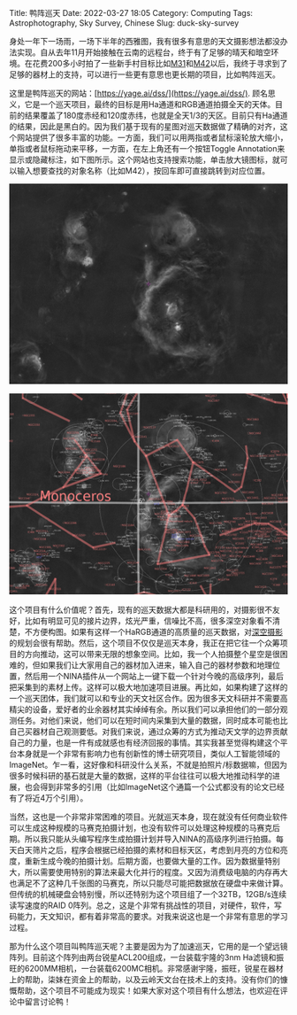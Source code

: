 Title: 鸭阵巡天
Date: 2022-03-27 18:05
Category: Computing
Tags: Astrophotography, Sky Survey, Chinese
Slug: duck-sky-survey

身处一年下一场雨，一场下半年的西雅图，我有很多有意思的天文摄影想法都没办法实现。自从去年11月开始接触在云南的远程台，终于有了足够的晴天和暗空环境。在花费200多小时拍了一些新手村目标比如[M31](https://www.astrobin.com/fnoihw/)和[M42](https://www.astrobin.com/c7romg/I/)以后，我终于寻求到了足够的器材上的支持，可以进行一些更有意思也更长期的项目，比如鸭阵巡天。

这里是鸭阵巡天的网站：[https://yage.ai/dss/](https://yage.ai/dss/). 顾名思义，它是一个巡天项目，最终的目标是用Ha通道和RGB通道拍摄全天的天体。目前的结果覆盖了180度赤经和120度赤纬，也就是全天1/3的天区。目前只有Ha通道的结果，因此是黑白的。因为我们基于现有的星图对巡天数据做了精确的对齐，这个网站提供了很多丰富的功能。一方面，我们可以用两指或者鼠标滚轮放大缩小，单指或者鼠标拖动来平移，一方面，在左上角还有一个按钮Toggle Annotation来显示或隐藏标注，如下图所示。这个网站也支持搜索功能，单击放大镜图标，就可以输入想要查找的对象名称（比如M42），按回车即可直接跳转到对应位置。

![Duck Sky Survey No Annotations](images/DSS_no_anno.png)

![Duck Sky Survey with Annotations](images/DSS_with_anno.png)

这个项目有什么价值呢？首先，现有的巡天数据大都是科研用的，对摄影很不友好，比如有明显可见的接片边界，炫光严重，信噪比不高，很多深空对象看不清楚，不方便构图。如果有这样一个HaRGB通道的高质量的巡天数据，对[深空摄影](/star-photography.html)的规划会很有帮助。然后，这个项目不仅仅是巡天本身，我正在把它往一个众筹项目的方向推动，这可以带来无限的想象空间。比如，我一个人拍摄整个星空是很困难的，但如果我们让大家用自己的器材加入进来，输入自己的器材参数和地理位置，然后用一个NINA插件从一个网站上一键下载一个针对今晚的高级序列，最后把采集到的素材上传。这样可以极大地加速项目进展。再比如，如果构建了这样的一个巡天团体，我们就可以和专业的天文社区合作。因为很多天文科研并不需要高精尖的设备，爱好者的业余器材其实绰绰有余。所以我们可以承担他们的一部分观测任务。对他们来说，他们可以在短时间内采集到大量的数据，同时成本可能也比自己买器材自己观测要低。对我们来说，通过众筹的方式为推动天文学的边界贡献自己的力量，也是一件有成就感也有经济回报的事情。其实我甚至觉得构建这个平台本身就是一个非常有影响力也有创新性的博士研究项目，类似人工智能领域的ImageNet。乍一看，这好像和科研没什么关系，不就是拍照片/标数据嘛，但因为很多时候科研的基石就是大量的数据，这样的平台往往可以极大地推动科学的进展，也会得到非常多的引用（比如ImageNet这个通篇一个公式都没有的论文已经有了将近4万个引用）。

当然，这也是一个非常非常困难的项目。光就巡天本身，现在就没有任何商业软件可以生成这种规模的马赛克拍摄计划，也没有软件可以处理这种规模的马赛克后期。所以我只能从头编写程序生成拍摄计划并导入NINA的高级序列进行拍摄。每天白天筛片之后，程序会根据已经拍摄的素材和目标天区，考虑到月亮的方位和亮度，重新生成今晚的拍摄计划。后期方面，也要做大量的工作。因为数据量特别大，所以需要使用特别的算法来最大化并行的程度。又因为消费级电脑的内存再大也满足不了这种几千张图的马赛克，所以只能尽可能把数据放在硬盘中来做计算。但传统的机械硬盘会特别慢，所以还特别为这个项目组了一个32TB，12GB/s连续读写速度的RAID 0阵列。总之，这是个非常有挑战性的项目，对硬件，软件，写码能力，天文知识，都有着非常高的要求。对我来说这也是一个非常有意思的学习过程。

那为什么这个项目叫鸭阵巡天呢？主要是因为为了加速巡天，它用的是一个望远镜阵列。目前这个阵列由两台锐星ACL200组成，一台装载宇隆的3nm Ha滤镜和振旺的6200MM相机，一台装载6200MC相机。非常感谢宇隆，振旺，锐星在器材上的帮助，柒妹在资金上的帮助，以及云岭天文台在技术上的支持。没有你们的慷慨帮助，这个项目不可能成为现实！如果大家对这个项目有什么想法，也欢迎在评论中留言讨论鸭！